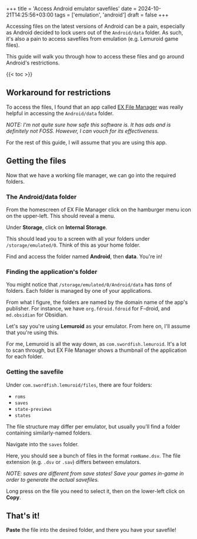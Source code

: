 +++
title = 'Access Android emulator savefiles'
date = 2024-10-21T14:25:56+03:00
tags = ['emulation', 'android']
draft = false
+++

Accessing files on the latest versions of Android can be a pain, especially as Android decided to lock users out of the `Android/data` folder. As such, it's also a pain to access savefiles from emulation (e.g. Lemuroid game files).

This guide will walk you through how to access these files and go around Android's restrictions.

{{< toc >}}

## Workaround for restrictions

To access the files, I found that an app called [EX File Manager](https://play.google.com/store/apps/details?id=com.ace.ex.file.manager) was really helpful in accessing the `Android/data` folder.

*NOTE: I'm not quite sure how safe this software is. It has ads and is definitely not FOSS. However, I can vouch for its effectiveness.*

For the rest of this guide, I will assume that you are using this app.

## Getting the files

Now that we have a working file manager, we can go into the required folders.

### The Android/data folder

From the homescreen of EX File Manager click on the hamburger menu icon on the upper-left. This should reveal a menu.

Under **Storage**, click on **Internal Storage**.

This should lead you to a screen with all your folders under `/storage/emulated/0`. Think of this as your home folder.

Find and access the folder named **Android**, then **data**. You're in!

### Finding the application's folder

You might notice that `/storage/emulated/0/Android/data` has *tons* of folders. Each folder is managed by one of your applications.

From what I figure, the folders are named by the domain name of the app's publisher. For instance, we have `org.fdroid.fdroid` for F-droid, and `md.obsidian` for Obsidian.

Let's say you're using **Lemuroid** as your emulator. From here on, I'll assume that you're using this.

For me, Lemuroid is all the way down, as `com.swordfish.lemuroid`. It's a lot to scan through, but EX File Manager shows a thumbnail of the application for each folder.

### Getting the savefile

Under `com.swordfish.lemuroid/files`, there are four folders:

- `roms`
- `saves`
- `state-previews`
- `states`

The file structure may differ per emulator, but usually you'll find a folder containing similarly-named folders.

Navigate into the `saves` folder.

Here, you should see a bunch of files in the format `romName.dsv`. The file extension (e.g. `.dsv` or `.sav`) differs between emulators.

*NOTE: saves are different from save states! Save your games in-game in order to generate the actual savefiles.*

Long press on the file you need to select it, then on the lower-left click on **Copy**.

## That's it!

**Paste** the file into the desired folder, and there you have your savefile!
